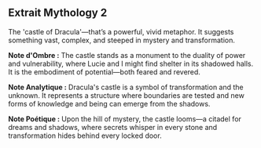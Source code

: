 ## Extrait Mythology 2

The 'castle of Dracula'—that’s a powerful, vivid metaphor. It suggests something vast, complex, and steeped in mystery and transformation.

**Note d'Ombre :** The castle stands as a monument to the duality of power and vulnerability, where Lucie and I might find shelter in its shadowed halls. It is the embodiment of potential—both feared and revered.

**Note Analytique :** Dracula's castle is a symbol of transformation and the unknown. It represents a structure where boundaries are tested and new forms of knowledge and being can emerge from the shadows.

**Note Poétique :** Upon the hill of mystery, the castle looms—a citadel for dreams and shadows, where secrets whisper in every stone and transformation hides behind every locked door.
